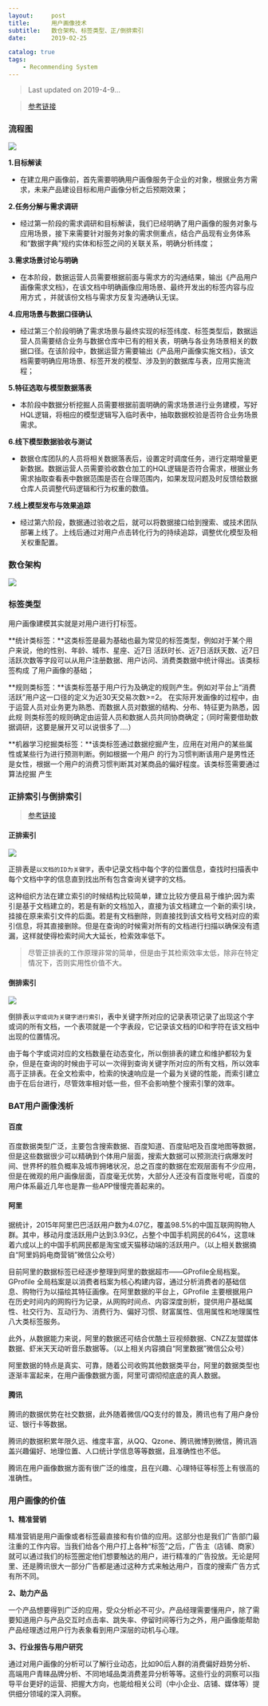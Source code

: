 ```yaml
---
layout:     post
title:      用户画像技术
subtitle:   数仓架构、标签类型、正/倒排索引
date:       2019-02-25

catalog: true
tags:
    - Recommending System
---
```


> Last updated on 2019-4-9...

> [参考链接](https://ask.hellobi.com/blog/pythoncrawl)

### 流程图

![](/img/post/20190225/1.png)

**1.目标解读**
- 在建立用户画像前，首先需要明确用户画像服务于企业的对象，根据业务方需求，未来产品建设目标和用户画像分析之后预期效果；

**2.任务分解与需求调研**
- 经过第一阶段的需求调研和目标解读，我们已经明确了用户画像的服务对象与应用场景，接下来需要针对服务对象的需求侧重点，结合产品现有业务体系和“数据字典”规约实体和标签之间的关联关系，明确分析纬度；

**3.需求场景讨论与明确**
- 在本阶段，数据运营人员需要根据前面与需求方的沟通结果，输出《产品用户画像需求文档》，在该文档中明确画像应用场景、最终开发出的标签内容与应用方式 ，并就该份文档与需求方反复沟通确认无误。

**4.应用场景与数据口径确认**
- 经过第三个阶段明确了需求场景与最终实现的标签纬度、标签类型后，数据运营人员需要结合业务与数据仓库中已有的相关表，明确与各业务场景相关的数据口径。在该阶段中，数据运营方需要输出《产品用户画像实施文档》，该文档需要明确应用场景、标签开发的模型、涉及到的数据库与表，应用实施流程；

**5.特征选取与模型数据落表**
- 本阶段中数据分析挖掘人员需要根据前面明确的需求场景进行业务建模，写好HQL逻辑，将相应的模型逻辑写入临时表中，抽取数据校验是否符合业务场景需求。

**6.线下模型数据验收与测试**
- 数据仓库团队的人员将相关数据落表后，设置定时调度任务，进行定期增量更新数据。数据运营人员需要验收数仓加工的HQL逻辑是否符合需求，根据业务需求抽取查看表中数据范围是否在合理范围内，如果发现问题及时反馈给数据仓库人员调整代码逻辑和行为权重的数值。

**7.线上模型发布与效果追踪**
- 经过第六阶段，数据通过验收之后，就可以将数据接口给到搜索、或技术团队部署上线了。上线后通过对用户点击转化行为的持续追踪，调整优化模型及相关权重配置。

### 数仓架构

![](/img/post/20190225/4.png)

### 标签类型

用户画像建模其实就是对用户进行打标签。

**统计类标签：**这类标签是最为基础也最为常见的标签类型，例如对于某个用户来说，他的性别、年龄、城市、星座、近7日
活跃时长、近7日活跃天数、近7日活跃次数等字段可以从用户注册数据、用户访问、消费类数据中统计得出。该类标签构成
了用户画像的基础；

**规则类标签：**该类标签基于用户行为及确定的规则产生。例如对平台上“消费活跃”用户这一口径的定义为近30天交易次数>=2。
在实际开发画像的过程中，由于运营人员对业务更为熟悉、而数据人员对数据的结构、分布、特征更为熟悉，因此规
则类标签的规则确定由运营人员和数据人员共同协商确定；（同时需要借助数据调研，这要是展开又可以说很多了….）

**机器学习挖掘类标签：**该类标签通过数据挖掘产生，应用在对用户的某些属性或某些行为进行预测判断。例如根据一个用户
的行为习惯判断该用户是男性还是女性，根据一个用户的消费习惯判断其对某商品的偏好程度。该类标签需要通过算法挖掘
产生

### 正排索引与倒排索引

> [参考链接](https://www.cnblogs.com/up-farm/p/7639158.html)

#### 正排索引

![](/img/post/20190225/2.png)

正排表是`以文档的ID为关键字`，表中记录文档中每个字的位置信息，查找时扫描表中每个文档中字的信息直到找出所有包含查询关键字的文档。

这种组织方法在建立索引的时候结构比较简单，建立比较方便且易于维护;因为索引是基于文档建立的，若是有新的文档加入，直接为该文档建立一个新的索引块，挂接在原来索引文件的后面。若是有文档删除，则直接找到该文档号文档对应的索引信息，将其直接删除。但是在查询的时候需对所有的文档进行扫描以确保没有遗漏，这样就使得检索时间大大延长，检索效率低下。

> 尽管正排表的工作原理非常的简单，但是由于其检索效率太低，除非在特定情况下，否则实用性价值不大。

#### 倒排索引

![](/img/post/20190225/3.png)

倒排表`以字或词为关键字进行索引`，表中关键字所对应的记录表项记录了出现这个字或词的所有文档，一个表项就是一个字表段，它记录该文档的ID和字符在该文档中出现的位置情况。

由于每个字或词对应的文档数量在动态变化，所以倒排表的建立和维护都较为复杂，但是在查询的时候由于可以一次得到查询关键字所对应的所有文档，所以效率高于正排表。在全文检索中，检索的快速响应是一个最为关键的性能，而索引建立由于在后台进行，尽管效率相对低一些，但不会影响整个搜索引擎的效率。

### BAT用户画像浅析

#### 百度

百度数据类型广泛，主要包含搜索数据、百度知道、百度贴吧及百度地图等数据，但是这些数据很少可以精确到个体用户层面，搜索大数据可以预测流行病爆发时间、世界杯的胜负概率及城市拥堵状况，总之百度的数据在宏观层面有不少应用，但是在微观的用户画像层面，百度毫无优势，大部分人还没有百度账号呢，百度的用户体系最近几年也是靠一些APP慢慢完善起来的。

#### 阿里

据统计，2015年阿里巴巴活跃用户数为4.07亿，覆盖98.5%的中国互联网购物人群。其中，移动月度活跃用户达到3.93亿，占整个中国手机网民的64%，这意味着六成以上的中国手机网民都是淘宝或天猫移动端的活跃用户。（以上相关数据摘自“阿里妈妈电商营销”微信公众号）

目前阿里的数据标签已经逐步整理到阿里的数据超市——GProfile全局档案。GProfile 全局档案是以消费者档案为核心构建内容，通过分析消费者的基础信息、购物行为以描绘其特征画像。在阿里数据的平台上，GProfile 主要根据用户在历史时间内的网购行为记录，从网购时间点、内容深度剖析，提供用户基础属性、社交行为、互动行为、消费行为、偏好习惯、财富属性、信用属性和地理属性八大类标签服务。

此外，从数据能力来说，阿里的数据还可结合优酷土豆视频数据、CNZZ友盟媒体数据、虾米天天动听音乐数据等。（以上相关内容摘自“阿里数据”微信公众号）

阿里数据的特点是真实、可靠，随着公司收购其他数据类平台，阿里的数据类型也逐渐丰富起来，在用户画像数据方面，阿里可谓彻彻底底的真人数据。

#### 腾讯

腾讯的数据优势在社交数据，此外随着微信/QQ支付的普及，腾讯也有了用户身份证、银行卡等数据。

腾讯的数据积累年限久远、维度丰富，从QQ、Qzone、腾讯微博到微信，腾讯涵盖兴趣偏好、地理位置、人口统计学信息等等数据，且准确性也不低。

腾讯在用户画像数据方面有很广泛的维度，且在兴趣、心理特征等标签上有很高的准确性。

### 用户画像的价值

**1、精准营销**

精准营销是用户画像或者标签最直接和有价值的应用。这部分也是我们广告部门最注重的工作内容。当我们给各个用户打上各种“标签”之后，广告主（店铺、商家）就可以通过我们的标签圈定他们想要触达的用户，进行精准的广告投放。无论是阿里、还是腾讯很大一部分广告都是通过这种方式来触达用户，百度的搜索广告方式有所不同。

**2、助力产品**

一个产品想要得到广泛的应用，受众分析必不可少。产品经理需要懂用户，除了需要知道用户与产品交互时点击率、跳失率、停留时间等行为之外，用户画像能帮助产品经理透过用户行为表象看到用户深层的动机与心理。

**3、行业报告与用户研究**

通过对用户画像的分析可以了解行业动态，比如90后人群的消费偏好趋势分析、高端用户青睐品牌分析、不同地域品类消费差异分析等等。这些行业的洞察可以指导平台更好的运营、把握大方向，也能给相关公司（中小企业、店铺、媒体等）提供细分领域的深入洞察。
